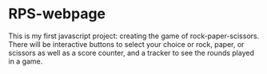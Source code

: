 # RPS-webpage
This is my first javascript project: creating the game of rock-paper-scissors.
There will be interactive buttons to select your choice or rock, paper, or scissors
as well as a score counter, and a tracker to see the rounds played in a game.